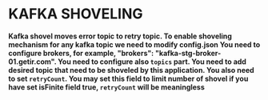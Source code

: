 # KAFKA SHOVELING
**Kafka shovel moves error topic to retry topic. To enable shoveling mechanism for any kafka topic we need to modify config.json 
You need to configure brokers, for example, "brokers": "kafka-stg-broker-01.getir.com". 
You need to configure also `topics` part. You need to add desired topic that need to be shoveled by this application. You also need to set `retryCount`.
You may set this field to limit number of shovel if you have set isFinite field true, `retryCount` will be meaningless**